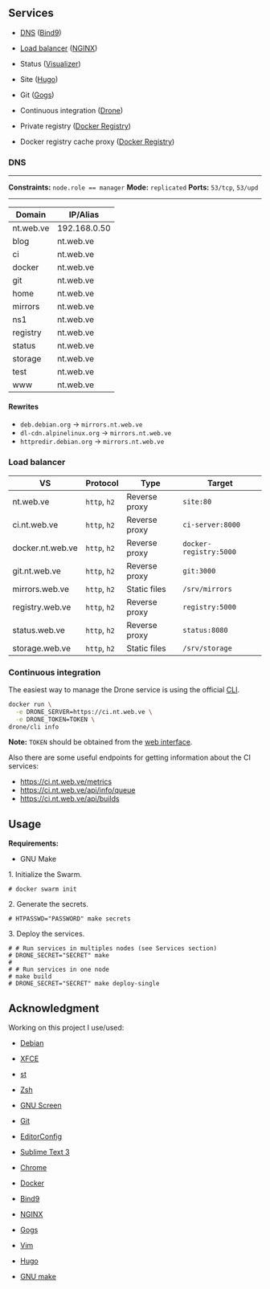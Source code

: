## Services

* [DNS](#dns) ([Bind9][])

* [Load balancer](#load-balancer) ([NGINX][])
* Status ([Visualizer][])
* Site ([Hugo][])
* Git ([Gogs][])
* Continuous integration ([Drone][])
* Private registry ([Docker Registry][])
* Docker registry cache proxy ([Docker Registry][])

### DNS

---

**Constraints:** `node.role == manager`
**Mode:** `replicated`
**Ports:** `53/tcp`, `53/upd`

---

**Domain** | **IP/Alias**
-----------|--------------
nt.web.ve  | 192.168.0.50
blog       | nt.web.ve
ci         | nt.web.ve
docker     | nt.web.ve
git        | nt.web.ve
home       | nt.web.ve
mirrors    | nt.web.ve
ns1        | nt.web.ve
registry   | nt.web.ve
status     | nt.web.ve
storage    | nt.web.ve
test       | nt.web.ve
www        | nt.web.ve

#### Rewrites

* `deb.debian.org` -> `mirrors.nt.web.ve`
* `dl-cdn.alpinelinux.org` -> `mirrors.nt.web.ve`
* `httpredir.debian.org` -> `mirrors.nt.web.ve`

### Load balancer

**VS**           | **Protocol** | **Type**      | **Target**
-----------------|--------------|---------------|------------------------
nt.web.ve        | `http`, `h2` | Reverse proxy | `site:80`
ci.nt.web.ve     | `http`, `h2` | Reverse proxy | `ci-server:8000`
docker.nt.web.ve | `http`, `h2` | Reverse proxy | `docker-registry:5000`
git.nt.web.ve    | `http`, `h2` | Reverse proxy | `git:3000`
mirrors.web.ve   | `http`, `h2` | Static files  | `/srv/mirrors`
registry.web.ve  | `http`, `h2` | Reverse proxy | `registry:5000`
status.web.ve    | `http`, `h2` | Reverse proxy | `status:8080`
storage.web.ve   | `http`, `h2` | Static files  | `/srv/storage`

### Continuous integration

The easiest way to manage the Drone service is using the official
[CLI](http://docs.drone.io/cli-installation/).

```sh
docker run \
  -e DRONE_SERVER=https://ci.nt.web.ve \
  -e DRONE_TOKEN=TOKEN \
drone/cli info
```

**Note:** `TOKEN` should be obtained from the
[web interface](https://ci.nt.web.ve/account/token).

Also there are some useful endpoints for getting information about the CI
services:

* https://ci.nt.web.ve/metrics
* https://ci.nt.web.ve/api/info/queue
* https://ci.nt.web.ve/api/builds

## Usage

**Requirements:**

* GNU Make

1\. Initialize the Swarm.

```shell-session
# docker swarm init
```

2\. Generate the secrets.

```shell-session
# HTPASSWD="PASSWORD" make secrets
```

3\. Deploy the services.

```shell-session
# # Run services in multiples nodes (see Services section)
# DRONE_SECRET="SECRET" make
#
# # Run services in one node
# make build
# DRONE_SECRET="SECRET" make deploy-single
```

## Acknowledgment

Working on this project I use/used:

* [Debian](https://www.debian.org/)

* [XFCE](https://xfce.org/)

* [st](https://st.suckless.org/)

* [Zsh](http://www.zsh.org/)

* [GNU Screen](https://www.gnu.org/software/screen)

* [Git](https://git-scm.com/)

* [EditorConfig](http://editorconfig.org/)

* [Sublime Text 3](https://www.sublimetext.com/3)

* [Chrome](https://www.google.com/chrome/browser/desktop/index.html)

* [Docker](https://docker.com)

* [Bind9][]

* [NGINX][]

* [Gogs][]

* [Vim](https://www.vim.org/)

* [Hugo][]

* [GNU make](https://www.gnu.org/software/make/)

[Bind9]: https://www.isc.org/downloads/bind/
[Gogs]: https://gogs.io/
[NGINX]: https://www.nginx.com/
[Visualizer]: https://github.com/dockersamples/docker-swarm-visualizer
[Docker Registry]: https://hub.docker.com/_/registry/
[Drone]: https://drone.io/
[Hugo]: https://gohugo.io

